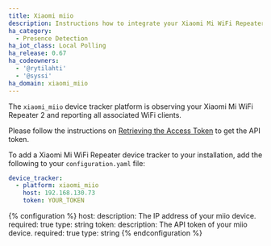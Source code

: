 ```yaml
---
title: Xiaomi miio
description: Instructions how to integrate your Xiaomi Mi WiFi Repeater 2 within Home Assistant.
ha_category:
  - Presence Detection
ha_iot_class: Local Polling
ha_release: 0.67
ha_codeowners:
  - '@rytilahti'
  - '@syssi'
ha_domain: xiaomi_miio
---
```


The `xiaomi_miio` device tracker platform is observing your Xiaomi Mi WiFi Repeater 2 and reporting all associated WiFi clients.

Please follow the instructions on [Retrieving the Access Token](/integrations/vacuum.xiaomi_miio/#retrieving-the-access-token) to get the API token.

To add a Xiaomi Mi WiFi Repeater device tracker to your installation, add the following to your `configuration.yaml` file:

```yaml
device_tracker:
  - platform: xiaomi_miio
    host: 192.168.130.73
    token: YOUR_TOKEN
```

{% configuration %}
host:
  description: The IP address of your miio device.
  required: true
  type: string
token:
  description: The API token of your miio device.
  required: true
  type: string
{% endconfiguration %}
